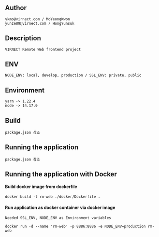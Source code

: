 ## Author

```
ykmo@virnect.com / MoYeongKwon
yunze89@virnect.com / HongYunsuk
```

## Description

```
VIRNECT Remote Web frontend project
```

## ENV

```
NODE_ENV: local, develop, production / SSL_ENV: private, public
```

## Environment

```
yarn -> 1.22.4
node -> 14.17.0
```

## Build

```
package.json 참조
```

## Running the application

```shell script
package.json 참조
```

## Running the application with Docker

#### Build docker image from dockerfile
```shell script
docker build -t rm-web ./docker/Dockerfile .
```

#### Run application as docker container via docker image
```shell script
Needed SSL_ENV, NODE_ENV as Environment variables

docker run -d --name 'rm-web' -p 8886:8886 -e NODE_ENV=production rm-web
```
